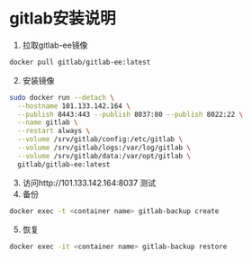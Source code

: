 # gitlab安装说明
1. 拉取gitlab-ee镜像
```bash
docker pull gitlab/gitlab-ee:latest
```
2. 安装镜像
```bash
sudo docker run --detach \
  --hostname 101.133.142.164 \
  --publish 8443:443 --publish 8037:80 --publish 8022:22 \
  --name gitlab \
  --restart always \
  --volume /srv/gitlab/config:/etc/gitlab \
  --volume /srv/gitlab/logs:/var/log/gitlab \
  --volume /srv/gitlab/data:/var/opt/gitlab \
  gitlab/gitlab-ee:latest
```
3. 访问http://101.133.142.164:8037 测试
4. 备份
```bash
docker exec -t <container name> gitlab-backup create
```
5. 恢复
```bash
docker exec -it <container name> gitlab-backup restore
```
